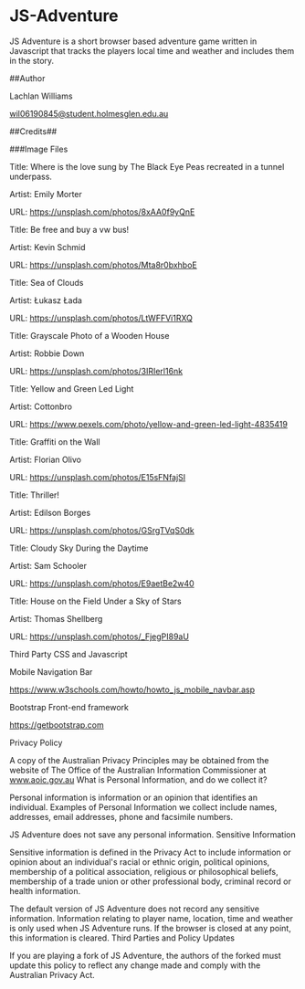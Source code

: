 # JS-Adventure

JS Adventure is a short browser based adventure game written in Javascript that tracks the players local time and weather and includes them in the story.

##Author

Lachlan Williams

wil06190845@student.holmesglen.edu.au

##Credits##

###Image Files

Title: Where is the love sung by The Black Eye Peas recreated in a tunnel underpass.

Artist: Emily Morter

URL: https://unsplash.com/photos/8xAA0f9yQnE

Title: Be free and buy a vw bus!

Artist: Kevin Schmid

URL: https://unsplash.com/photos/Mta8r0bxhboE

Title: Sea of Clouds

Artist: Łukasz Łada

URL: https://unsplash.com/photos/LtWFFVi1RXQ

Title: Grayscale Photo of a Wooden House

Artist: Robbie Down

URL: https://unsplash.com/photos/3IRIerl16nk

Title: Yellow and Green Led Light

Artist: Cottonbro

URL: https://www.pexels.com/photo/yellow-and-green-led-light-4835419

Title: Graffiti on the Wall

Artist: Florian Olivo

URL: https://unsplash.com/photos/E15sFNfajSI

Title: Thriller!

Artist: Edilson Borges

URL: https://unsplash.com/photos/GSrgTVqS0dk

Title: Cloudy Sky During the Daytime

Artist: Sam Schooler

URL: https://unsplash.com/photos/E9aetBe2w40

Title: House on the Field Under a Sky of Stars

Artist: Thomas Shellberg 

URL: https://unsplash.com/photos/_FjegPI89aU

Third Party CSS and Javascript

Mobile Navigation Bar

https://www.w3schools.com/howto/howto_js_mobile_navbar.asp

Bootstrap Front-end framework

https://getbootstrap.com

Privacy Policy

A copy of the Australian Privacy Principles may be obtained from the website of The Office of the Australian Information Commissioner at www.aoic.gov.au
What is Personal Information, and do we collect it?

Personal information is information or an opinion that identifies an individual. Examples of Personal Information we collect include names, addresses, email addresses, phone and facsimile numbers.

JS Adventure does not save any personal information.
Sensitive Information

Sensitive information is defined in the Privacy Act to include information or opinion about an individual's racial or ethnic origin, political opinions, membership of a political association, religious or philosophical beliefs, membership of a trade union or other professional body, criminal record or health information.

The default version of JS Adventure does not record any sensitive information. Information relating to player name, location, time and weather is only used when JS Adventure runs. If the browser is closed at any point, this information is cleared.
Third Parties and Policy Updates

If you are playing a fork of JS Adventure, the authors of the forked must update this policy to reflect any change made and comply with the Australian Privacy Act.